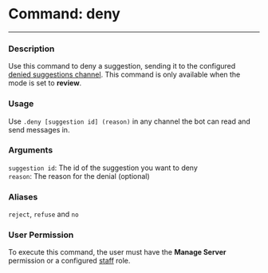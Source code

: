 # Command: deny
---
### Description
Use this command to deny a suggestion, sending it to the configured [denied suggestions channel](/config/denied.md). This command is only available when the mode is set to **review**.

### Usage
Use `.deny [suggestion id] (reason)` in any channel the bot can read and send messages in.

### Arguments
`suggestion id`: The id of the suggestion you want to deny\
`reason`: The reason for the denial (optional)

### Aliases
`reject`, `refuse` and `no`

### User Permission
To execute this command, the user must have the **Manage Server** permission or a configured [staff](/config/staffroles.md) role.
